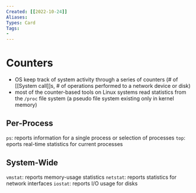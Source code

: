 ```yaml
---
Created: [[2022-10-24]]
Aliases: 
Types: Card
Tags: 
- 
---
```

# Counters
- OS keep track of system activity through a series of counters (# of [[System call]]s, # of operations performed to a network device or disk)
- most of the counter-based tools on Linux systems read statistics from the `/proc` file system (a pseudo file system existing only in kernel memory)
## Per-Process
`ps`: reports information for a single process or selection of processes
`top`: eports real-time statistics for current processes
## System-Wide
`vmstat`: reports memory-usage statistics
`netstat`: reports statistics for network interfaces
`iostat`: reports I/O usage for disks